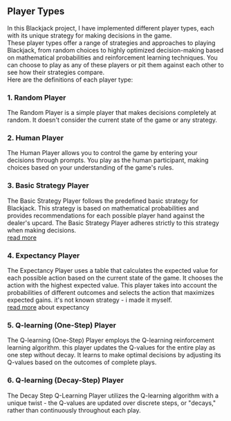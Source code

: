 ## Player Types
In this Blackjack project, I have implemented different player types, each with its unique strategy for making decisions in the game.   
These player types offer a range of strategies and approaches to playing Blackjack, from random choices to highly optimized decision-making based on mathematical probabilities and reinforcement learning techniques. You can choose to play as any of these players or pit them against each other to see how their strategies compare.   
Here are the definitions of each player type:

### 1. Random Player
The Random Player is a simple player that makes decisions completely at random. It doesn't consider the current state of the game or any strategy.  

### 2. Human Player
The Human Player allows you to control the game by entering your decisions through prompts. You play as the human participant, making choices based on your understanding of the game's rules.  

### 3. Basic Strategy Player
The Basic Strategy Player follows the predefined basic strategy for Blackjack. This strategy is based on mathematical probabilities and provides recommendations for each possible player hand against the dealer's upcard. The Basic Strategy Player adheres strictly to this strategy when making decisions.   
[read more](https://wizardofodds.com/games/blackjack/strategy/4-decks/)   

### 4. Expectancy Player
The Expectancy Player uses a table that calculates the expected value for each possible action based on the current state of the game. It chooses the action with the highest expected value. This player takes into account the probabilities of different outcomes and selects the action that maximizes expected gains.
it's not known strategy - i made it myself.   
[read more](https://en.wikipedia.org/wiki/Expected_value) about expectancy   

### 5. Q-learning (One-Step) Player
The Q-learning (One-Step) Player employs the Q-learning reinforcement learning algorithm. this player updates the Q-values for the entire play as one step without decay. It learns to make optimal decisions by adjusting its Q-values based on the outcomes of complete plays.   

### 6. Q-learning (Decay-Step) Player
The Decay Step Q-Learning Player utilizes the Q-learning algorithm with a unique twist - the Q-values are updated over discrete steps, or "decays," rather than continuously throughout each play. 
